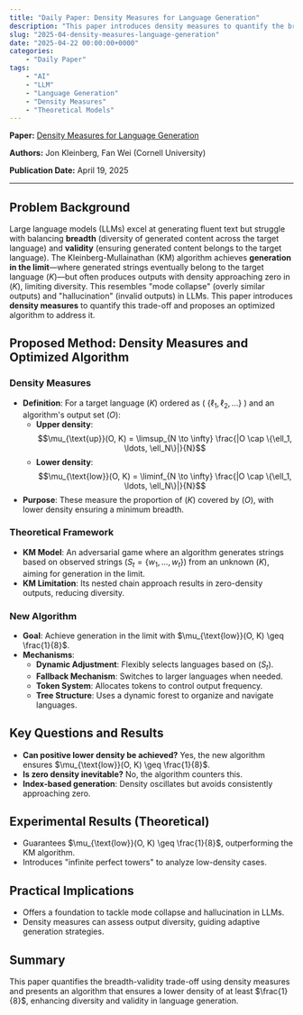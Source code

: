 ```yaml
---
title: "Daily Paper: Density Measures for Language Generation"
description: "This paper introduces density measures to quantify the breadth-validity trade-off in language generation. Based on the generation-in-the-limit framework, it proposes an algorithm optimized with dynamic adjustment, fallback mechanisms, a token system, and tree structures to ensure high-density output."
slug: "2025-04-density-measures-language-generation"
date: "2025-04-22 00:00:00+0000"
categories:
    - "Daily Paper"
tags:
    - "AI"
    - "LLM"
    - "Language Generation"
    - "Density Measures"
    - "Theoretical Models"
---
```



**Paper:** [Density Measures for Language Generation](https://arxiv.org/abs/2504.14370)

**Authors:** Jon Kleinberg, Fan Wei (Cornell University)

**Publication Date:** April 19, 2025

---

## Problem Background

Large language models (LLMs) excel at generating fluent text but struggle with balancing **breadth** (diversity of generated content across the target language) and **validity** (ensuring generated content belongs to the target language). The Kleinberg-Mullainathan (KM) algorithm achieves **generation in the limit**—where generated strings eventually belong to the target language ($K$)—but often produces outputs with density approaching zero in ($K$), limiting diversity. This resembles "mode collapse" (overly similar outputs) and "hallucination" (invalid outputs) in LLMs. This paper introduces **density measures** to quantify this trade-off and proposes an optimized algorithm to address it.

## Proposed Method: Density Measures and Optimized Algorithm

### Density Measures

- **Definition**: For a target language ($K$) ordered as ( $\{\ell_1, \ell_2, \ldots\}$ ) and an algorithm's output set ($O$):
  - **Upper density**: $$\mu_{\text{up}}(O, K) = \limsup_{N \to \infty} \frac{|O \cap \{\ell_1, \ldots, \ell_N\}|}{N}$$
  - **Lower density**: $$\mu_{\text{low}}(O, K) = \liminf_{N \to \infty} \frac{|O \cap \{\ell_1, \ldots, \ell_N\}|}{N}$$
- **Purpose**: These measure the proportion of ($K$) covered by ($O$), with lower density ensuring a minimum breadth.

### Theoretical Framework

- **KM Model**: An adversarial game where an algorithm generates strings based on observed strings ($S_t = \{w_1, \ldots, w_t\}$) from an unknown ($K$), aiming for generation in the limit.
- **KM Limitation**: Its nested chain approach results in zero-density outputs, reducing diversity.

### New Algorithm

- **Goal**: Achieve generation in the limit with $\mu_{\text{low}}(O, K) \geq \frac{1}{8}$.
- **Mechanisms**:
  - **Dynamic Adjustment**: Flexibly selects languages based on ($S_t$).
  - **Fallback Mechanism**: Switches to larger languages when needed.
  - **Token System**: Allocates tokens to control output frequency.
  - **Tree Structure**: Uses a dynamic forest to organize and navigate languages.

## Key Questions and Results

- **Can positive lower density be achieved?** Yes, the new algorithm ensures $\mu_{\text{low}}(O, K) \geq \frac{1}{8}$.
- **Is zero density inevitable?** No, the algorithm counters this.
- **Index-based generation**: Density oscillates but avoids consistently approaching zero.

## Experimental Results (Theoretical)

- Guarantees $\mu_{\text{low}}(O, K) \geq \frac{1}{8}$, outperforming the KM algorithm.
- Introduces "infinite perfect towers" to analyze low-density cases.

## Practical Implications

- Offers a foundation to tackle mode collapse and hallucination in LLMs.
- Density measures can assess output diversity, guiding adaptive generation strategies.

## Summary

This paper quantifies the breadth-validity trade-off using density measures and presents an algorithm that ensures a lower density of at least $\frac{1}{8}$, enhancing diversity and validity in language generation.


